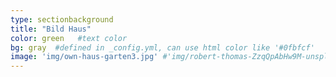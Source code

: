 ```yaml
---
type: sectionbackground
title: "Bild Haus"
color: green   #text color
bg: gray  #defined in _config.yml, can use html color like '#0fbfcf'
image: 'img/own-haus-garten3.jpg' #'img/robert-thomas-ZzqQpAbHw9M-unsplash.jpg'
---
```

